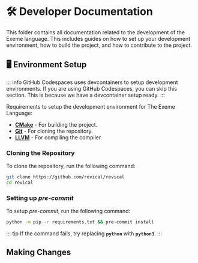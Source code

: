 <!-- Part of the Exeme Project, under the MIT license. See '/LICENSE' for license information. SPDX-License-Identifier: MIT License. -->

# 🛠️ Developer Documentation

This folder contains all documentation related to the development of the Exeme language. This includes guides on how to set up your development environment, how to build the project, and how to contribute to the project.

## 🖥️ Environment Setup

::: info
GitHub Codespaces uses devcontainers to setup development environments. If you are using GitHub Codespaces, you can skip this section. This is because we have a devcontainer setup ready.
:::

Requirements to setup the development environment for The Exeme Language:

- [**CMake**](https://cmake.org/download/) - For building the project.
- [**Git**](https://git-scm.com/downloads) - For cloning the repository.
- [**LLVM**](https://llvm.org/) - For compiling the compiler.

### Cloning the Repository

To clone the repository, run the following command:

```bash
git clone https://github.com/revical/revical
cd revical
```

### Setting up *pre-commit*

To setup *pre-commit*, run the following command:

```bash
python -m pip -r requirements.txt && pre-commit install
```

::: tip
If the command fails, try replacing **`python`** with **`python3`**.
:::

## Making Changes
